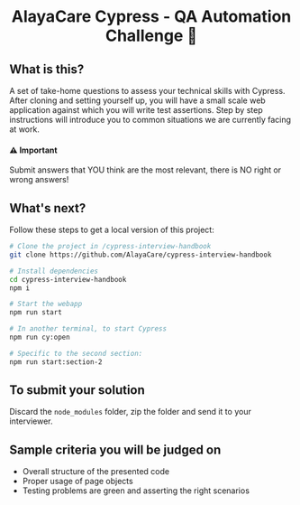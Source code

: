 
<h1 align="center">AlayaCare Cypress - QA Automation Challenge 🚀</h1>


## What is this?
A set of take-home questions to assess your technical skills with Cypress. After cloning and setting yourself up, you
will have a small scale web application against which you will write test assertions. Step by step instructions will introduce
you to common situations we are currently facing at work.  

#### ⚠️ Important 
Submit answers that YOU think are the most relevant, there is NO right or wrong answers!

## What's next?
Follow these steps to get a local version of this project:
```bash
# Clone the project in /cypress-interview-handbook
git clone https://github.com/AlayaCare/cypress-interview-handbook

# Install dependencies
cd cypress-interview-handbook
npm i

# Start the webapp
npm run start

# In another terminal, to start Cypress
npm run cy:open

# Specific to the second section:
npm run start:section-2
```

## To submit your solution
Discard the `node_modules` folder, zip the folder and send it to your interviewer.

## Sample criteria you will be judged on
- Overall structure of the presented code
- Proper usage of page objects
- Testing problems are green and asserting the right scenarios